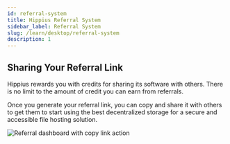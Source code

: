 ```yaml
---
id: referral-system
title: Hippius Referral System
sidebar_label: Referral System
slug: /learn/desktop/referral-system
description: 1
---
```


## Sharing Your Referral Link

Hippius rewards you with credits for sharing its software with others. There is no limit to the amount of credit you can earn from referrals.

Once you generate your referral link, you can copy and share it with others to get them to start using the best decentralized storage for a secure and accessible file hosting solution.

![Referral dashboard with copy link action](/img/desktop/referral-system.png)
